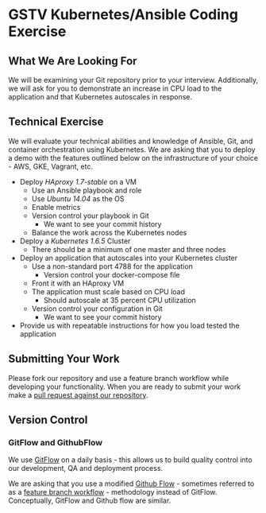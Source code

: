 # GSTV Kubernetes/Ansible Coding Exercise

## What We Are Looking For
We will be examining your Git repository prior to your interview. Additionally, we will ask for you to demonstrate an increase in CPU load to the application and that Kubernetes autoscales in response.

## Technical Exercise
We will evaluate your technical abilities and knowledge of Ansible, Git, and container orchestration using Kubernetes. We are asking that you to deploy a demo with the features outlined below on the infrastructure of your choice - AWS, GKE, Vagrant, etc. 

* Deploy *HAproxy 1.7-stable* on a VM
    * Use an Ansible playbook and role
    * Use *Ubuntu 14.04* as the OS
    * Enable metrics
    * Version control your playbook in Git
        * We want to see your commit history
    * Balance the work across the Kubernetes nodes
* Deploy a *Kubernetes 1.6.5* Cluster
    * There should be a minimum of one master and three nodes
* Deploy an application that autoscales into your Kubernetes cluster
    * Use a non-standard port 4788 for the application
        * Version control your docker-compose file
    * Front it with an HAproxy VM
    * The application must scale based on CPU load
        * Should autoscale at 35 percent CPU utilization
    * Version control your configuration in Git
        * We want to see your commit history
* Provide us with repeatable instructions for how you load tested the application 

## Submitting Your Work
Please fork our repository and use a feature branch workflow while developing your functionality. When you are ready to submit your work make a [pull request against our repository](https://help.github.com/articles/using-pull-requests/).

## Version Control
### GitFlow and GithubFlow
We use [GitFlow](https://www.atlassian.com/git/tutorials/comparing-workflows/gitflow-workflow/) on a daily basis - this allows us to build quality control into our development, QA and deployment process.

We are asking that you use a modified [Github Flow](https://guides.github.com/introduction/flow/) - sometimes referred to as a [feature branch workflow](https://www.atlassian.com/git/tutorials/comparing-workflows/feature-branch-workflow) - methodology instead of GitFlow. Conceptually, GitFlow and Github flow are similar.
